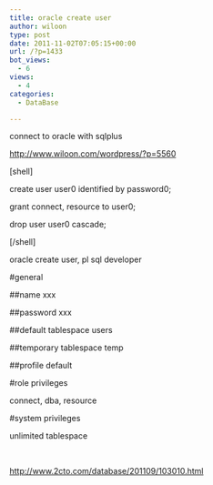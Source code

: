 ```yaml
---
title: oracle create user
author: wiloon
type: post
date: 2011-11-02T07:05:15+00:00
url: /?p=1433
bot_views:
  - 6
views:
  - 4
categories:
  - DataBase

---
```

connect to oracle with sqlplus

http://www.wiloon.com/wordpress/?p=5560

[shell]

create user user0 identified by password0;

grant connect, resource to user0;

drop user user0 cascade;

[/shell]

oracle create user, pl sql developer

#general

##name xxx

##password xxx

##default tablespace users

##temporary tablespace temp

##profile default

#role privileges

connect, dba, resource

#system privileges

unlimited tablespace

&nbsp;

http://www.2cto.com/database/201109/103010.html